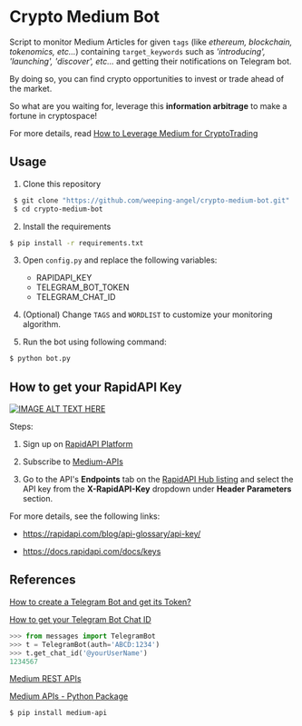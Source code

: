 # Crypto Medium Bot

Script to monitor Medium Articles for given `tags` (like _ethereum, blockchain, tokenomics, etc..._) containing `target_keywords` such as _'introducing', 'launching', 'discover', etc..._ and getting their notifications on Telegram bot.

By doing so, you can find crypto opportunities to invest or trade ahead of the market. 

So what are you waiting for, leverage this **information arbitrage** to make a fortune in cryptospace!

For more details, read [How to Leverage Medium for CryptoTrading](https://medium.com/p/deedea890da1)

## Usage

1. Clone this repository

```bash
 $ git clone "https://github.com/weeping-angel/crypto-medium-bot.git"
 $ cd crypto-medium-bot
```

2. Install the requirements

```bash
$ pip install -r requirements.txt
```

3. Open `config.py` and replace the following variables:

    - RAPIDAPI_KEY
    - TELEGRAM_BOT_TOKEN
    - TELEGRAM_CHAT_ID

4. (Optional) Change `TAGS` and `WORDLIST` to customize your monitoring algorithm.

5. Run the bot using following command:

```bash
$ python bot.py
```

## How to get your RapidAPI Key

[![IMAGE ALT TEXT HERE](https://img.youtube.com/vi/-MM1C6mb-mc/0.jpg)](https://www.youtube.com/watch?v=-MM1C6mb-mc)

Steps:

1. Sign up on [RapidAPI Platform](https://rapidapi.com/auth/sign-up)

2. Subscribe to [Medium-APIs](https://rapidapi.com/nishujain1997.19@gmail.com/api/medium2/pricing)

3. Go to the API's **Endpoints** tab on the [RapidAPI Hub listing](https://rapidapi.com/nishujain1997.19@gmail.com/api/medium2/) and select the API key from the **X-RapidAPI-Key** dropdown under **Header Parameters** section.

For more details, see the following links:

 - https://rapidapi.com/blog/api-glossary/api-key/
        
 - https://docs.rapidapi.com/docs/keys



## References

[How to create a Telegram Bot and get its Token?](https://core.telegram.org/bots#6-botfather)

[How to get your Telegram Bot Chat ID](https://github.com/HomeMadePy/messages/wiki/TelegramBot#telegram-api)

```python
>>> from messages import TelegramBot
>>> t = TelegramBot(auth='ABCD:1234')    
>>> t.get_chat_id('@yourUserName')
1234567
```

[Medium REST APIs](https://rapidapi.com/nishujain1997.19@gmail.com/api/medium2/)

[Medium APIs - Python Package](https://github.com/weeping-angel/medium-apis)

```bash
$ pip install medium-api
```